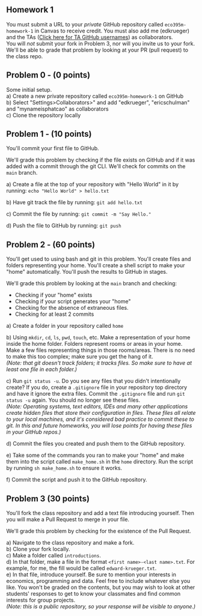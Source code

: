 ## Homework 1
You must submit a URL to your _private_ GitHub repository called `eco395m-homework-1` in Canvas to receive credit. You must also add me (edkrueger) and the TAs ([Click here for TA GitHub usernames](/ta-githubs.txt)) as collaborators.  
You will _not_ submit your fork in Problem 3, nor will you invite us to your fork. We'll be able to grade that problem by looking at your PR (pull request) to the class repo.

## Problem 0 - (0 points)
Some initial setup.  
a) Create a new private repository called `eco395m-homework-1` on GitHub  
b) Select "Settings>Collaborators>" and add "edkrueger", "ericschulman" and "mynameisphatcao" as collaborators  
c) Clone the repository locally  

## Problem 1 - (10 points)
You'll commit your first file to GitHub.  

We'll grade this problem by checking if the file exists on GitHub and if it was added with a commit through the git CLI. We'll check for commits on the `main` branch.

a) Create a file at the top of your repository with "Hello World" in it by running: `echo "Hello World" > hello.txt`  

b) Have git track the file by running:  `git add hello.txt`  

c) Commit the file by running: `git commit -m "Say Hello."`  

d) Push the file to GitHub by running: `git push`  

## Problem 2 - (60 points)
You'll get used to using bash and git in this problem. You'll create files and folders representing your home. You'll create a shell script to make your "home" automatically. You'll push the results to GitHub in stages.  

We'll grade this problem by looking at the `main` branch and checking:
* Checking if your "home" exists
* Checking if your script generates your "home"
* Checking for the absence of extraneous files.
* Checking for at least 2 commits

a) Create a folder in your repository called `home`  

b) Using `mkdir`, `cd`, `ls`, `pwd`, `touch`, etc. Make a representation of your home inside the home folder. Folders represent rooms or areas in your home. Make a few files representing things in those rooms/areas. There is no need to make this too complex; make sure you get the hang of it.  
_(Note: that git doesn't track folders; it tracks files. So make sure to have at least one file in each folder.)_  

c) Run `git status -u`. Do you see any files that you didn't intentionally create? If you do, create a `.gitignore` file in your repository top directory and have it ignore the extra files. Commit the `.gitignore` file and run `git status -u` again. You should no longer see these files.  
_(Note: Operating systems, text editors, IDEs and many other applications create hidden files that store their configuration in files. These files all relate to your local machines, and it's considered bad practice to commit these to git. In this and future homeworks, you will lose points for having these files in your GitHub repos.)_  

d) Commit the files you created and push them to the GitHub repository.  

e) Take some of the commands you ran to make your "home" and make them into the script called `make_home.sh` in the `home` directory. Run the script by running `sh make_home.sh` to ensure it works.  

f) Commit the script and push it to the GitHub repository.  

## Problem 3 (30 points)

You'll fork the class repository and add a text file introducing yourself. Then you will make a Pull Request to merge in your file.  

We'll grade this problem by checking for the existence of the Pull Request.  

a) Navigate to the class repository and make a fork.  
b) Clone your fork locally.  
c) Make a folder called `introductions`.  
d) In that folder, make a file in the format `<first name>-<last name>.txt`. For example, for me, the fill would be called `edward-krueger.txt`.  
e) In that file, introduce yourself. Be sure to mention your interests in economics, programming and data. Feel free to include whatever else you like. You won't be graded on the contents, but you may wish to look at other students' responses to get to know your classmates and find common interests for group projects.  
_(Note: this is a public repository, so your response will be visible to anyone.)_  
